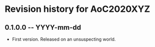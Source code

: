 # Revision history for AoC2020XYZ

## 0.1.0.0 -- YYYY-mm-dd

* First version. Released on an unsuspecting world.
